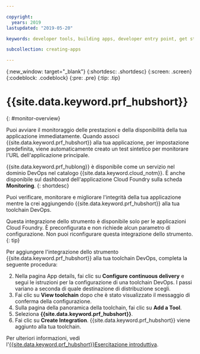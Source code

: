 ```yaml
---

copyright:
  years: 2019
lastupdated: "2019-05-20"

keywords: developer tools, building apps, developer entry point, get started coding, DevOps, toolchain, monitoring, monitor, health

subcollection: creating-apps

---
```

{:new_window: target="_blank"}
{:shortdesc: .shortdesc}
{:screen: .screen}
{:codeblock: .codeblock}
{:pre: .pre}
{:tip: .tip}

# {{site.data.keyword.prf_hubshort}}
{: #monitor-overview}

Puoi avviare il monitoraggio delle prestazioni e della disponibilità della tua applicazione immediatamente. Quando associ {{site.data.keyword.prf_hubshort}} alla tua applicazione, per impostazione predefinita, viene automaticamente creato un test sintetico per monitorare l'URL dell'applicazione principale.

{{site.data.keyword.prf_hublong}} è disponibile come un servizio nel dominio DevOps nel catalogo {{site.data.keyword.cloud_notm}}. È anche disponibile sul dashboard dell'applicazione Cloud Foundry sulla scheda **Monitoring**.
{: shortdesc}

Puoi verificare, monitorare e migliorare l'integrità della tua applicazione mentre la crei aggiungendo {{site.data.keyword.prf_hubshort}} alla tua toolchain DevOps.

Questa integrazione dello strumento è disponibile solo per le applicazioni Cloud Foundry. È preconfigurata e non richiede alcun parametro di configurazione. Non puoi riconfigurare questa integrazione dello strumento.
{: tip}

Per aggiungere l'integrazione dello strumento {{site.data.keyword.prf_hubshort}} alla tua toolchain DevOps, completa la seguente procedura:

2. Nella pagina App details, fai clic su **Configure continuous delivery** e segui le istruzioni per la configurazione di una toolchain DevOps. I passi variano a seconda di quale destinazione di distribuzione scegli.
3. Fai clic su **View toolchain** dopo che è stato visualizzato il messaggio di conferma della configurazione.
4. Sulla pagina della panoramica della toolchain, fai clic su **Add a Tool**.
5. Seleziona **{{site.data.keyword.prf_hubshort}}**.
6. Fai clic su **Create Integration**. {{site.data.keyword.prf_hubshort}} viene aggiunto alla tua toolchain.

Per ulteriori informazioni, vedi l'[{{site.data.keyword.prf_hubshort}}Esercitazione introduttiva](/docs/services/AvailabilityMonitoring?topic=availability-monitoring-avmon_gettingstarted). 
